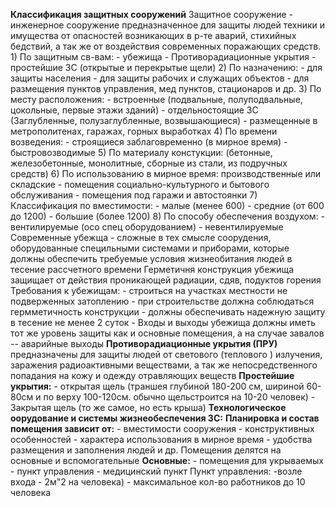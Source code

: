 
**Классификация защитных сооружений**
		Защитное сооружение - инженерное сооружение предназначенное для защиты людей техники и имущества от опасностей возникающих в р-те аварий, стихийных бедствий, а так же от воздействия современных поражающих средств.
		1)  По защитным св-вам:
			- убежища
			- Противорадиационные укрытия
			- простейшие ЗС (открытые и перекрытые щели)
		2)  По назначению:
			- для защиты населения
			- для защиты рабочих и служащих объектов
			- для размещения пунктов управления, мед пунктов, стационаров и др.
		3)  По месту расположения:
			- встроенные (подвальные, полуподвальные, цокольные, первые этажи зданий)
			- отдельностоящие ЗС (Заглубленные, полузаглубленные, возвышающиеся)
			- размещенные в метрополитенах, гаражах, горных выработках
		4) По времени возведения:
			- строящиеся заблаговременно (в мирное время)
			- быстровозводимые
		5) По материалу констукции:
			(бетонные, железобетонные, монолитные, сборные из стали, из подручных средств)
		6) По использованию в мирное время:
			производственные или складские
			- помещения социально-культурного и бытового обслуживания
			- помещения под гаражи и автостоянки
		7) Классификация по вместимости:
			- малые (менее 600)
			- средние (от 600 до 1200)
			- большие (более 1200)
		8)  По способу обеспечения воздухом:
			- вентилируемые (осо спец оборудованием)
			- невентилируемые
	Современные убежща - сложные в тех смысле соорудения, оборудованные специльными системами и приборами, которые должны обеспечить требуемые условия жизнеобитания людей в тесение рассчетного времени
	Герметичня конструкция убежища защищает от действия проникающей радиации, сдяв, подуктов горения
	Требования к убежищам:
		- строиться на участках местности не подверженных затоплению
		- при строительстве должна соблюдаться гермметичность конструкции
		- должны обеспечивать надежную защиту в тесение не менее 2 суток
		- Входы и выходы убежища должны иметь тот же уровень защиты как и основные помещения, а на случае завалов -- аварийные выходы
	**Противорадиационные укрытия (ПРУ)** предназначены для защиты людей от светового (теплового ) излучения, заражения радиоактивными веществами, а так же непосредственного попадания на кожу и одежду отравляющих веществ
	**Простейшие укрытия:**
		- открытая щель (траншея глубиной 180-200 см, шириной 60-80см и по верху 100-120см. обычно щельстроится на 10-20 человек)
		- Закрытая щель (то же самое, но есть крыша)
**Технологическое оорудование и системы жизнеобеспечения ЗС:**
	**Планировка и состав помещения зависит от:**
		 - вместимости сооружения
		 - конструктивных особенностей
		 - характера использования в мирное время
		 - удобства размещения и заполнения людей и др.
	Помещения делятся на основные и вспомогательные
	**Основные:**
		- помещения для укрываемых
		- пункт управления
		- медицинский пункт
	Пункт управления:
		-возле входа 
		- 2м"2 на человека)
		- максимальное кол-во работников до 10 человека